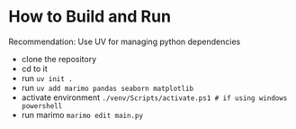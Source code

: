 # How to Build and Run
Recommendation: Use UV for managing python dependencies

- clone the repository
- cd to it
- run `uv init .`
- run `uv add marimo pandas seaborn matplotlib`
- activate environment `./venv/Scripts/activate.ps1 # if using windows powershell` 
- run marimo `marimo edit main.py`
